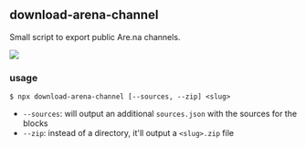 ## download-arena-channel

Small script to export public Are.na channels.

![](http://static.damonzucconi.com/_capture/4mTGkMs6JI.gif)

### usage
```
$ npx download-arena-channel [--sources, --zip] <slug>
```

- `--sources`: will output an additional `sources.json` with the sources for the blocks
- `--zip`: instead of a directory, it'll output a `<slug>.zip` file

